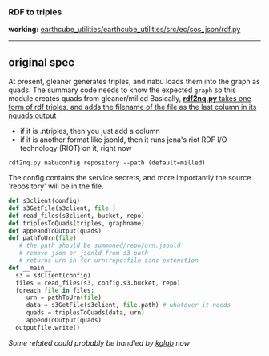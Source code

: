 ### RDF to triples

**working:**
[earthcube_utilities/earthcube_utilities/src/ec/sos_json/rdf.py](https://earthcube.github.io/earthcube_utilities/earthcube_utilities/earthcube_utilities_code/#ec.sos_json.rdf)

---
## original spec
At present, gleaner generates triples, and nabu loads them into the graph as quads.
The summary code needs to know the expected `graph` so this module creates quads from gleaner/milled
Basically, <ins>**rdf2nq.py** takes one form of rdf triples, 
and adds the filename of the file as the last column in its nquads<ins> output
* if it is .ntriples, then you just add a column
* if it is another format like jsonld, then it runs jena's riot RDF I/O technology (RIOT) on it, right now
```shell
rdf2nq.py nabuconfig repository --path (default=milled)
```
The config contains the service secrets, and more importantly the source 'repository' will be in the file.
```python
def s3client(config)
def s3GetFile(s3client, file )
def read_files(s3client, bucket, repo)
def triplesToQuads(triples, graphname)
def appeandToOutput(quads)
def pathToUrn(file) 
   # the path should be summoned/repo/urn.jsonld
   # remove json or jsonld from s3 path
   # returns urn in for urn:repo:file sans extenstion
def __main__
  s3 = s3Client(config)
  files = read_files(s3, config.s3.bucket, repo)
  foreach file in files:
     urn = pathToUrn(file)
     data = s3GetFile(s3client, file.path) # whatever it needs
     quads = triplesToQuads(data, urn)
     appendToOutput(quads)
  outputfile.write() 
```


_Some related could probably be handled by [kglab](https://derwen.ai/docs/kgl/ex4_0/) now_
